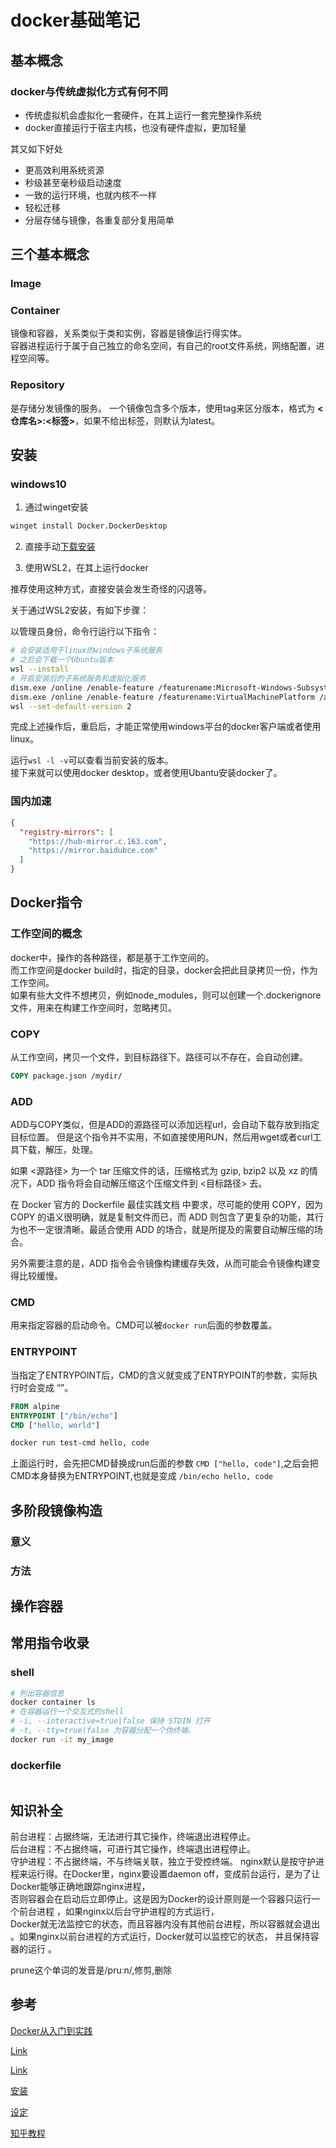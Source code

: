 # docker基础笔记

## 基本概念

### docker与传统虚拟化方式有何不同

* 传统虚拟机会虚拟化一套硬件，在其上运行一套完整操作系统
* docker直接运行于宿主内核，也没有硬件虚拟，更加轻量

其又如下好处
* 更高效利用系统资源
* 秒级甚至毫秒级启动速度
* 一致的运行环境，也就内核不一样
* 轻松迁移
* 分层存储与镜像，各重复部分复用简单

## 三个基本概念

### Image

### Container

镜像和容器，关系类似于类和实例，容器是镜像运行得实体。  
容器进程运行于属于自己独立的命名空间，有自己的root文件系统，网络配置，进程空间等。

### Repository

是存储分发镜像的服务。
一个镜像包含多个版本，使用tag来区分版本，格式为 **<仓库名>:<标签>**，如果不给出标签，则默认为latest。

## 安装

### windows10

1. 通过winget安装
```sh
winget install Docker.DockerDesktop
```

2. 直接手动[下载安装](https://desktop.docker.com/win/main/amd64/Docker%20Desktop%20Installer.exe)

3. 使用WSL2，在其上运行docker

推荐使用这种方式，直接安装会发生奇怪的闪退等。

关于通过WSL2安装，有如下步骤：

以管理员身份，命令行运行以下指令：
```sh
# 会安装适用于linux的windows子系统服务
# 之后会下载一个Ubuntu版本
wsl --install
# 开启安装后的子系统服务和虚拟化服务
dism.exe /online /enable-feature /featurename:Microsoft-Windows-Subsystem-Linux /all /norestart
dism.exe /online /enable-feature /featurename:VirtualMachinePlatform /all /norestart
wsl --set-default-version 2
```
完成上述操作后，重启后，才能正常使用windows平台的docker客户端或者使用linux。

运行`wsl -l -v`可以查看当前安装的版本。  
接下来就可以使用docker desktop，或者使用Ubantu安装docker了。

### 国内加速


```json
{
  "registry-mirrors": [
    "https://hub-mirror.c.163.com",
    "https://mirror.baidubce.com"
  ]
}
```

## Docker指令

### 工作空间的概念

docker中，操作的各种路径，都是基于工作空间的。  
而工作空间是docker build时，指定的目录，docker会把此目录拷贝一份，作为工作空间。  
如果有些大文件不想拷贝，例如node_modules，则可以创建一个.dockerignore文件，用来在构建工作空间时，忽略拷贝。  

### COPY

从工作空间，拷贝一个文件，到目标路径下。路径可以不存在，会自动创建。 
```dockerfile
COPY package.json /mydir/
```

### ADD

ADD与COPY类似，但是ADD的源路径可以添加远程url，会自动下载存放到指定目标位置。 
但是这个指令并不实用，不如直接使用RUN，然后用wget或者curl工具下载，解压，处理。  

如果 <源路径> 为一个 tar 压缩文件的话，压缩格式为 gzip, bzip2 以及 xz 的情况下，ADD 指令将会自动解压缩这个压缩文件到 <目标路径> 去。

在 Docker 官方的 Dockerfile 最佳实践文档 中要求，尽可能的使用 COPY，因为 COPY 的语义很明确，就是复制文件而已，而 ADD 则包含了更复杂的功能，其行为也不一定很清晰。最适合使用 ADD 的场合，就是所提及的需要自动解压缩的场合。

另外需要注意的是，ADD 指令会令镜像构建缓存失效，从而可能会令镜像构建变得比较缓慢。

### CMD

用来指定容器的启动命令。CMD可以被`docker run`后面的参数覆盖。  

### ENTRYPOINT

当指定了ENTRYPOINT后，CMD的含义就变成了ENTRYPOINT的参数，实际执行时会变成<ENTRYPOINT> “<CMD>”。

```dockerfile
FROM alpine
ENTRYPOINT ["/bin/echo"]
CMD ["hello, world"]
```

```sh
docker run test-cmd hello, code
```

上面运行时，会先把CMD替换成run后面的参数 `CMD ["hello, code"]`,之后会把CMD本身替换为ENTRYPOINT,也就是变成
`/bin/echo hello, code`

## 多阶段镜像构造

### 意义

### 方法

## 操作容器

## 常用指令收录

### shell

```sh
# 列出容器信息
docker container ls
# 在容器运行一个交互式的shell
# -i, --interactive=true|false 保持 STDIN 打开
# -t, --tty=true|false 为容器分配一个伪终端。
docker run -it my_image
```

### dockerfile

```dockerfile

```

## 知识补全

前台进程：占据终端，无法进行其它操作，终端退出进程停止。  
后台进程：不占据终端，可进行其它操作，终端退出进程停止。  
守护进程：不占据终端，不与终端关联，独立于受控终端。 
nginx默认是按守护进程来运行得。在Docker里，nginx要设置daemon off，变成前台运行，是为了让Docker能够正确地跟踪nginx进程，  
否则容器会在启动后立即停止。这是因为Docker的设计原则是一个容器只运行一个前台进程 ，如果nginx以后台守护进程的方式运行，  
Docker就无法监控它的状态，而且容器内没有其他前台进程，所以容器就会退出 。如果nginx以前台进程的方式运行，Docker就可以监控它的状态，
并且保持容器的运行 。

prune这个单词的发音是/pruːn/,修剪,删除
## 参考

[Docker从入门到实践](https://yeasy.gitbook.io/docker_practice/basic_concept/container)

[Link](https://docs.docker.com/desktop/windows/wsl/)

[Link](https://docs.docker.com/desktop/windows/wsl/)

[安装](https://learn.microsoft.com/zh-tw/windows/wsl/install)

[设定](https://learn.microsoft.com/zh-tw/windows/wsl/setup/environment#set-up-your-linux-username-and-password)

[知乎教程](https://zhuanlan.zhihu.com/p/466001838)

